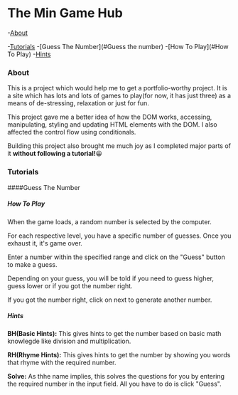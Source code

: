 # The Min Game Hub

-[About](#About)

-[Tutorials](#Tutorials)
 -[Guess The Number](#Guess the number)
  -[How To Play](#How To Play)
  -[Hints](#Hints)

### About
This is a project which would help me to get a portfolio-worthy project. It is a site which has lots and lots of games to play(for now, it has just three) as a means of de-stressing, relaxation or just for fun.

This project gave me a better idea of how the DOM works, accessing, manipulating, styling and updating HTML elements with the DOM. I also affected the control flow using conditionals.

Building this project also brought me much joy as I completed major parts of it **without following a tutorial!**😀

### Tutorials

####Guess The Number

##### How To Play
 When the game loads, a random number is selected by the computer.
 
 For each respective level, you have a specific number of guesses. Once you exhaust it, it's game over.
 
 Enter a number within the specified range and click on the "Guess" button to make a guess.
 
 Depending on your guess, you will be told if you need to guess higher, guess lower or if you got the number right.
 
 If you got the number right, click on next to generate another number.
 
##### Hints

 **BH(Basic Hints):** This gives hints to get the number based on basic math knowlegde like division and multiplication.
 
 **RH(Rhyme Hints):** This gives hints to get the number by showing you words that rhyme with the required number.
 
 **Solve:** As thhe name implies, this solves the questions for you by entering the required number in the input field. All you have to do is click "Guess".
